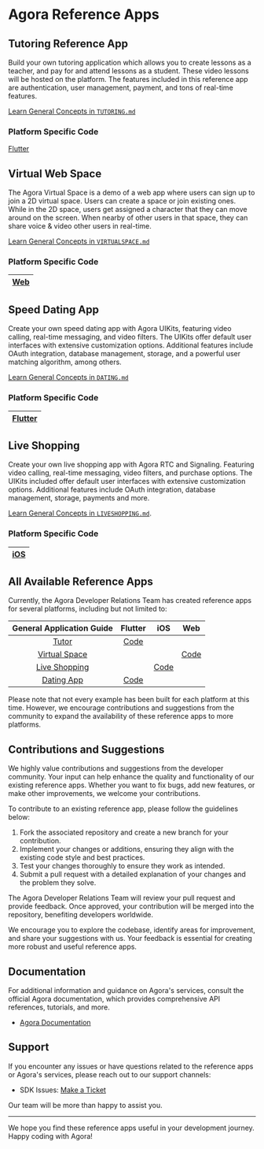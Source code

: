# Agora Reference Apps

## Tutoring Reference App
Build your own tutoring application which allows you to create lessons as a teacher, and pay for and attend lessons as a student. These video lessons will be hosted on the platform. The features included in this reference app are authentication, user management, payment, and tons of real-time features.

[Learn General Concepts in `TUTORING.md`](https://github.com/AgoraIO-Community/reference-apps/blob/main/TUTORING.md)

### Platform Specific Code
[Flutter](https://github.com/AgoraIO-Community/tutoring-reference-app)

## Virtual Web Space
The Agora Virtual Space is a demo of a web app where users can sign up to join a 2D virtual space. Users can create a space or join existing ones. While in the 2D space, users get assigned a character that they can move around on the screen. When nearby of other users in that space, they can share voice & video other users in real-time.

[Learn General Concepts in `VIRTUALSPACE.md`](https://github.com/AgoraIO-Community/reference-apps/blob/main/VIRTUALSPACE.md)

### Platform Specific Code

|[Web](https://github.com/EkaanshArora/agora-virtualspace/tree/main)|
|-|

## Speed Dating App
Create your own speed dating app with Agora UIKits, featuring video calling, real-time messaging, and video filters. The UIKits offer default user interfaces with extensive customization options. Additional features include OAuth integration, database management, storage, and a powerful user matching algorithm, among others. 

[Learn General Concepts in `DATING.md`](https://github.com/AgoraIO-Community/reference-apps/blob/main/DATING.md)

### Platform Specific Code

|[Flutter](http://github.com/Meherdeep/swipe-app)|
|-|

## Live Shopping

Create your own live shopping app with Agora RTC and Signaling. Featuring video calling, real-time messaging, video filters, and purchase options. The UIKits included offer default user interfaces with extensive customization options. Additional features include OAuth integration, database management, storage, payments and more. 

[Learn General Concepts in `LIVESHOPPING.md`](LIVESHOPPING.md).

### Platform Specific Code

|[iOS](https://github.com/AgoraIO-Community/referenceapp-liveshopping-ios)|
|-|

## All Available Reference Apps

Currently, the Agora Developer Relations Team has created reference apps for several platforms, including but not limited to:


| General Application Guide | Flutter | iOS | Web |
|:-:|:-:|:-:|:-:|
| [Tutor](TUTORING.md) | [Code](https://github.com/AgoraIO-Community/tutoring-reference-app) | | |
| [Virtual Space](VIRTUALSPACE.md) | | | [Code](https://github.com/EkaanshArora/agora-virtualspace/tree/main) |
| [Live Shopping](LIVESHOPPING.md) | | [Code](https://github.com/AgoraIO-Community/referenceapp-liveshopping-ios) | |
| [Dating App](DATING.md) | [Code](http://github.com/Meherdeep/swipe-app) | | |

Please note that not every example has been built for each platform at this time. However, we encourage contributions and suggestions from the community to expand the availability of these reference apps to more platforms.

## Contributions and Suggestions

We highly value contributions and suggestions from the developer community. Your input can help enhance the quality and functionality of our existing reference apps. Whether you want to fix bugs, add new features, or make other improvements, we welcome your contributions.

To contribute to an existing reference app, please follow the guidelines below:

1. Fork the associated repository and create a new branch for your contribution.
2. Implement your changes or additions, ensuring they align with the existing code style and best practices.
3. Test your changes thoroughly to ensure they work as intended.
4. Submit a pull request with a detailed explanation of your changes and the problem they solve.

The Agora Developer Relations Team will review your pull request and provide feedback. Once approved, your contribution will be merged into the repository, benefiting developers worldwide.

We encourage you to explore the codebase, identify areas for improvement, and share your suggestions with us. Your feedback is essential for creating more robust and useful reference apps.

## Documentation

For additional information and guidance on Agora's services, consult the official Agora documentation, which provides comprehensive API references, tutorials, and more.

- [Agora Documentation](https://docs.agora.io)

## Support

If you encounter any issues or have questions related to the reference apps or Agora's services, please reach out to our support channels:

- SDK Issues: [Make a Ticket](https://agora-ticket.agora.io)

Our team will be more than happy to assist you.

---

We hope you find these reference apps useful in your development journey. Happy coding with Agora!
